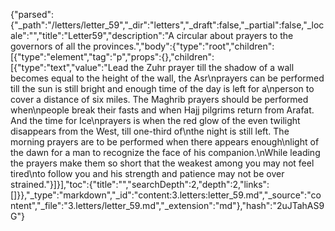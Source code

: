 {"parsed":{"_path":"/letters/letter_59","_dir":"letters","_draft":false,"_partial":false,"_locale":"","title":"Letter59","description":"A circular about prayers to the governors of all the provinces.","body":{"type":"root","children":[{"type":"element","tag":"p","props":{},"children":[{"type":"text","value":"Lead the Zuhr prayer till the shadow of a wall becomes equal to the height of the wall, the Asr\nprayers can be performed till the sun is still bright and enough time of the day is left for a\nperson to cover a distance of six miles. The Maghrib prayers should be performed when\npeople break their fasts and when Hajj pilgrims return from Arafat. And the time for Ice\nprayers is when the red glow of the even twilight disappears from the West, till one-third of\nthe night is still left. The morning prayers are to be performed when there appears enough\nlight of the dawn for a man to recognize the face of his companion.\nWhile leading the prayers make them so short that the weakest among you may not feel tired\nto follow you and his strength and patience may not be over strained."}]}],"toc":{"title":"","searchDepth":2,"depth":2,"links":[]}},"_type":"markdown","_id":"content:3.letters:letter_59.md","_source":"content","_file":"3.letters/letter_59.md","_extension":"md"},"hash":"2uJTahAS9G"}